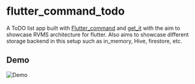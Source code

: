 # flutter_command_todo

A ToDO list app built with [Flutter_command](https://pub.dev/packages/flutter_command) and [get_it](https://pub.dev/packages/get_it) with the aim to showcase RVMS architecture for flutter. Also aims to showcase different storage backend in this setup such as in_memory, Hive, firestore, etc.

## Demo

![Demo](flutter_command_todo.gif)

